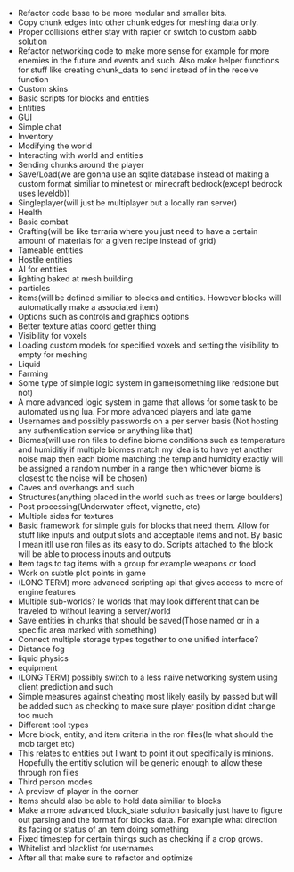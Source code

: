 * Refactor code base to be more modular and smaller bits.
* Copy chunk edges into other chunk edges for meshing data only.
* Proper collisions either stay with rapier or switch to custom aabb solution
* Refactor networking code to make more sense for example for more enemies in the future and events and such. Also make helper
functions for stuff like creating chunk_data to send instead of in the receive function
* Custom skins
* Basic scripts for blocks and entities
* Entities
* GUI
* Simple chat
* Inventory
* Modifying the world
* Interacting with world and entities
* Sending chunks around the player
* Save/Load(we are gonna use an sqlite database instead of making a custom format similiar to minetest or minecraft bedrock(except bedrock uses leveldb))
* Singleplayer(will just be multiplayer but a locally ran server)
* Health
* Basic combat
* Crafting(will be like terraria where you just need to have a certain amount of materials for a given recipe instead of grid)
* Tameable entities
* Hostile entities
* AI for entities
* lighting baked at mesh building
* particles
* items(will be defined similiar to blocks and entities. However blocks will automatically make a associated item)
* Options such as controls and graphics options
* Better texture atlas coord getter thing
* Visibility for voxels
* Loading custom models for specified voxels and setting the visibility to empty for meshing
* Liquid
* Farming
* Some type of simple logic system in game(something like redstone but not)
* A more advanced logic system in game that allows for some task to be automated using lua. For more advanced players and late game
* Usernames and possibly passwords on a per server basis (Not hosting any authentication service or anything like that)
* Biomes(will use ron files to define biome conditions such as temperature and humiditiy if multiple biomes match my idea is to have yet another noise map then each biome matching the temp and humidity exactly will be assigned a random number in a range then whichever biome is closest to the noise will be chosen)
* Caves and overhangs and such
* Structures(anything placed in the world such as trees or large boulders)
* Post processing(Underwater effect, vignette, etc)
* Multiple sides for textures
* Basic framework for simple guis for blocks that need them. Allow for stuff like inputs and output slots and acceptable items and not. By basic I mean itll use ron files as its easy to do. Scripts attached to the block will be able to process inputs and outputs
* Item tags to tag items with a group for example weapons or food
* Work on subtle plot points in game
* (LONG TERM) more advanced scripting api that gives access to more of engine features
* Multiple sub-worlds? Ie worlds that may look different that can be traveled to without leaving a server/world
* Save entities in chunks that should be saved(Those named or in a specific area marked with something)
* Connect multiple storage types together to one unified interface?
* Distance fog
* liquid physics
* equipment
* (LONG TERM) possibly switch to a less naive networking system using client prediction and such
* Simple measures against cheating most likely easily by passed but will be added such as checking to make sure player position didnt change too much
* Different tool types
* More block, entity, and item criteria in the ron files(Ie what should the mob target etc)
* This relates to entities but I want to point it out specifically is minions. Hopefully the entitiy solution will be generic enough to allow these through ron files
* Third person modes
* A preview of player in the corner
* Items should also be able to hold data similiar to blocks
* Make a more advanced block_state solution basically just have to figure out parsing and the format for blocks data. For example what direction its facing or status of an item doing something
* Fixed timestep for certain things such as checking if a crop grows.
* Whitelist and blacklist for usernames
* After all that make sure to refactor and optimize 
